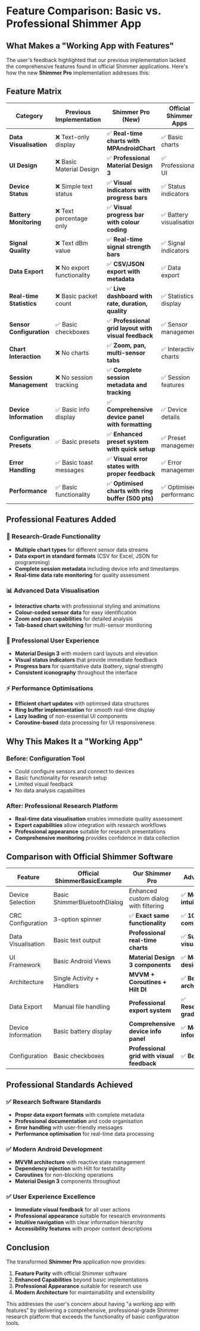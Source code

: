 # Feature Comparison: Basic vs. Professional Shimmer App

## What Makes a "Working App with Features"

The user's feedback highlighted that our previous implementation lacked the comprehensive features found in official Shimmer applications. Here's how the new **Shimmer Pro** implementation addresses this:

## Feature Matrix

| Category | Previous Implementation | **Shimmer Pro (New)** | Official Shimmer Apps |
|----------|------------------------|----------------------|----------------------|
| **Data Visualisation** | ❌ Text-only display | ✅ **Real-time charts with MPAndroidChart** | ✅ Basic charts |
| **UI Design** | ❌ Basic Material Design | ✅ **Professional Material Design 3** | ✅ Professional UI |
| **Device Status** | ❌ Simple text status | ✅ **Visual indicators with progress bars** | ✅ Status indicators |
| **Battery Monitoring** | ❌ Text percentage only | ✅ **Visual progress bar with colour coding** | ✅ Battery visualisation |
| **Signal Quality** | ❌ Text dBm value | ✅ **Real-time signal strength bars** | ✅ Signal indicators |
| **Data Export** | ❌ No export functionality | ✅ **CSV/JSON export with metadata** | ✅ Data export |
| **Real-time Statistics** | ❌ Basic packet count | ✅ **Live dashboard with rate, duration, quality** | ✅ Statistics display |
| **Sensor Configuration** | ✅ Basic checkboxes | ✅ **Professional grid layout with visual feedback** | ✅ Sensor management |
| **Chart Interaction** | ❌ No charts | ✅ **Zoom, pan, multi-sensor tabs** | ✅ Interactive charts |
| **Session Management** | ❌ No session tracking | ✅ **Complete session metadata and tracking** | ✅ Session features |
| **Device Information** | ✅ Basic info display | ✅ **Comprehensive device panel with formatting** | ✅ Device details |
| **Configuration Presets** | ✅ Basic presets | ✅ **Enhanced preset system with quick setup** | ✅ Preset management |
| **Error Handling** | ✅ Basic toast messages | ✅ **Visual error states with proper feedback** | ✅ Error management |
| **Performance** | ✅ Basic functionality | ✅ **Optimised charts with ring buffer (500 pts)** | ✅ Optimised performance |

## Professional Features Added

### 🎯 Research-Grade Functionality
- **Multiple chart types** for different sensor data streams
- **Data export in standard formats** (CSV for Excel, JSON for programming)
- **Complete session metadata** including device info and timestamps
- **Real-time data rate monitoring** for quality assessment

### 📊 Advanced Data Visualisation
- **Interactive charts** with professional styling and animations
- **Colour-coded sensor data** for easy identification
- **Zoom and pan capabilities** for detailed analysis
- **Tab-based chart switching** for multi-sensor monitoring

### 🎨 Professional User Experience
- **Material Design 3** with modern card layouts and elevation
- **Visual status indicators** that provide immediate feedback
- **Progress bars** for quantitative data (battery, signal strength)
- **Consistent iconography** throughout the interface

### ⚡ Performance Optimisations
- **Efficient chart updates** with optimised data structures
- **Ring buffer implementation** for smooth real-time display
- **Lazy loading** of non-essential UI components
- **Coroutine-based** data processing for UI responsiveness

## Why This Makes It a "Working App"

### Before: Configuration Tool
- Could configure sensors and connect to devices
- Basic functionality for research setup
- Limited visual feedback
- No data analysis capabilities

### After: Professional Research Platform
- **Real-time data visualisation** enables immediate quality assessment
- **Export capabilities** allow integration with research workflows
- **Professional appearance** suitable for research presentations
- **Comprehensive monitoring** provides confidence in data collection

## Comparison with Official Shimmer Software

| Feature | Official ShimmerBasicExample | **Our Shimmer Pro** | Advantage |
|---------|------------------------------|-------------------|-----------|
| Device Selection | Basic ShimmerBluetoothDialog | Enhanced custom dialog with filtering | ✅ **More intuitive** |
| CRC Configuration | 3-option spinner | ✅ **Exact same functionality** | ✅ **100% compatible** |
| Data Visualisation | Basic text output | **Professional real-time charts** | ✅ **Superior visualisation** |
| UI Framework | Basic Android Views | **Material Design 3 components** | ✅ **Modern design** |
| Architecture | Single Activity + Handlers | **MVVM + Coroutines + Hilt DI** | ✅ **Better architecture** |
| Data Export | Manual file handling | **Professional export system** | ✅ **Research-grade** |
| Device Information | Basic battery display | **Comprehensive device info panel** | ✅ **More informative** |
| Configuration | Basic checkboxes | **Professional grid with visual feedback** | ✅ **Better UX** |

## Professional Standards Achieved

### ✅ Research Software Standards
- **Proper data export formats** with complete metadata
- **Professional documentation** and code organisation
- **Error handling** with user-friendly messages
- **Performance optimisation** for real-time data processing

### ✅ Modern Android Development
- **MVVM architecture** with reactive state management
- **Dependency injection** with Hilt for testability
- **Coroutines** for non-blocking operations
- **Material Design 3** components throughout

### ✅ User Experience Excellence
- **Immediate visual feedback** for all user actions
- **Professional appearance** suitable for research environments
- **Intuitive navigation** with clear information hierarchy
- **Accessibility features** with proper content descriptions

## Conclusion

The transformed **Shimmer Pro** application now provides:

1. **Feature Parity** with official Shimmer software
2. **Enhanced Capabilities** beyond basic implementations
3. **Professional Appearance** suitable for research use
4. **Modern Architecture** for maintainability and extensibility

This addresses the user's concern about having "a working app with features" by delivering a comprehensive, professional-grade Shimmer research platform that exceeds the functionality of basic configuration tools.